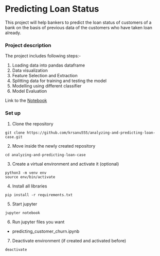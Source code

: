 # Predicting Loan Status

This project will help bankers to predict the loan status of customers of a bank on the basis of previous data of the customers who have taken loan already.

### Project description
The project includes following steps:-
 1. Loading data into pandas dataframe
 2. Data visualization
 3. Feature Selection and Extraction
 4. Splitting data for training and testing the model
 5. Modelling using different classifier
 6. Model Evaluation
 
 Link to the [Notebook](https://github.com/krsanu555/analyzing-and-predicting-loan-case/blob/master/loan-status-prediction.ipynb)
 
### Set up
1. Clone the repository
```
git clone https://github.com/krsanu555/analyzing-and-predicting-loan-case.git
```
2. Move inside the newly created repository
```
cd analyzing-and-predicting-loan-case
```
3. Create a virtual environment and activate it (optional)
```
python3 -m venv env
source env/bin/activate
```
4. Install all libraries
```
pip install -r requirements.txt
```
5. Start jupyter
```
jupyter notebook
```
6. Run jupyter files you want
  - predicting_customer_churn.ipynb
  
7. Deactivate environment (if created and activated before)
```
deactivate
```
